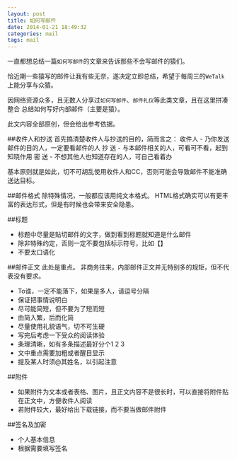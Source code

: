 ```yaml
---
layout: post
title: 如何写邮件
date: 2014-01-21 18:49:32
categories: mail
tags: mail
---
```


一直都想总结一篇`如何写邮件`的文章来告诉那些不会写邮件的猿们。

恰近期一些猿写的邮件让我有些无奈，遂决定立即总结，希望于每周三的`WeTalk`上能分享与众猿。

因网络资源众多，且无数人分享过`如何写邮件`、`邮件礼仪`等此类文章，且在这里拼凑整合
总结如何写好内部邮件（主要是猿）。

此文内容全部原创，但会给出参考依据。

##收件人和抄送
首先搞清楚收件人与抄送的目的，简而言之：
收件人 - 乃你发送邮件的目的人，一定要看邮件的人
抄  送 - 与本邮件相关的人，可看可不看，起到知晓作用
密  送 - 不想其他人也知道存在的人，可自己看着办

基本原则就是如此，切不可胡乱使用收件人和CC，否则可能会导致邮件不能准确送达目标。

##邮件格式
除特殊情况，一般都应该用纯文本格式。
HTML格式确实可以有更丰富的表达形式，但是有时候也会带来安全隐患。

##标题
- 标题中尽量是贴切邮件的文字，做到看到标题就知道是什么邮件
- 除非特殊约定，否则一定不要包括标示符号，比如【】
- 不要太口语化

##邮件正文
此处是重点。
非商务往来，内部邮件正文并无特别多的规矩，但不代表没有要求。
- To谁，一定不能落下，如果是多人，请逗号分隔
- 保证把事情说明白
- 尽可能简短，但不要为了短而短
- 由简入繁，后而化简
- 尽量使用礼貌语气，切不可生硬
- 写完后考虑一下受众的阅读体验
- 条理清晰，如有多条描述最好分个1 2 3
- 文中重点需要加粗或者醒目显示
- 提及某人时须@其姓名，以引起注意

##附件
- 如果附件为文本或者表格、图片，且正文内容不是很长时，可以直接将附件贴在正文中，方便收件人阅读
- 若附件较大，最好给出下载链接，而不要当做邮件附件

##签名及加密
- 个人基本信息
- 根据需要填写签名
